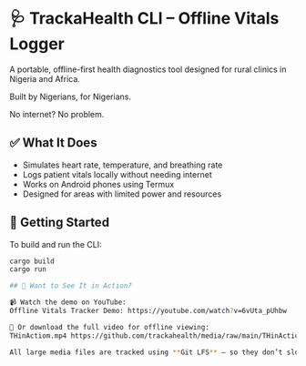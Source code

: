 # 🩺 TrackaHealth CLI – Offline Vitals Logger

A portable, offline-first health diagnostics tool designed for rural clinics in Nigeria and Africa.

Built by Nigerians, for Nigerians.

No internet? No problem.

## ✅ What It Does

- Simulates heart rate, temperature, and breathing rate  
- Logs patient vitals locally without needing internet  
- Works on Android phones using Termux  
- Designed for areas with limited power and resources  

## 🚀 Getting Started

To build and run the CLI:
```bash
cargo build
cargo run

## 🎥 Want to See It in Action?

📹 Watch the demo on YouTube:  
Offline Vitals Tracker Demo: https://youtube.com/watch?v=6vUta_pUhbw

📁 Or download the full video for offline viewing:  
THinActiom.mp4 https://github.com/trackahealth/media/raw/main/THinAction.mp4

All large media files are tracked using **Git LFS** — so they don’t slow down the repo.n YouTube https://youtube.com/watch?v=6vUta_pUhbw

